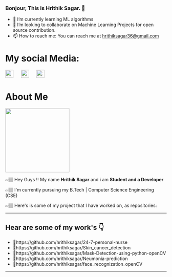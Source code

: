 ### Bonjour, This is Hrithik Sagar. 👋

- 🌱 I’m currently learning ML algorithms
- 👯 I’m looking to collaborate on Machine Learning Projects for open source contribution.
- 📫 How to reach me: You can reach me at hrithiksagar36@gmail.com
# My social Media:
<a href="https://www.instagram.com/hrithik.sagar/"><img src="https://image.flaticon.com/icons/png/512/174/174855.png" width="25"/></a> &nbsp;&nbsp;&nbsp;&nbsp;
<a href="https://www.linkedin.com/in/hrithik-sagar-539046175/"><img src="https://image.flaticon.com/icons/png/512/174/174857.png" width="25"/></a> &nbsp;&nbsp;&nbsp;&nbsp;
<a href="https://twitter.com/r_hrithiksagar"> <img src="https://image.flaticon.com/icons/svg/733/733579.svg" width="25"/></a>
<br>

<h1><b>About Me</b></h1>
<img src="" width="200px;">

👉🏽 Hey Guys !! My name <b>Hrithik Sagar</b> and i am <b>Student and a Developer</b>

👉🏽 I'm currently pursuing my B.Tech | Computer Science Engineering (CSE)

👉🏽 Here's is some of my project that I have worked on, as repositories:

<hr>
<h2><b>Hear are some of my work's 👇 </b></h2> 
<ul>
  <li>🔗https://github.com/hrithiksagar/24-7-personal-nurse</li>
  <li>🔗https://github.com/hrithiksagar/Skin_cancer_detection</li>
  <li>🔗https://github.com/hrithiksagar/Mask-Detection-using-python-openCV</li>
  <li>🔗https://github.com/hrithiksagar/Neumonia-prediction</li>
  <li>🔗https://github.com/hrithiksagar/face_recognization_openCV</li>
  </ul>
<hr>
